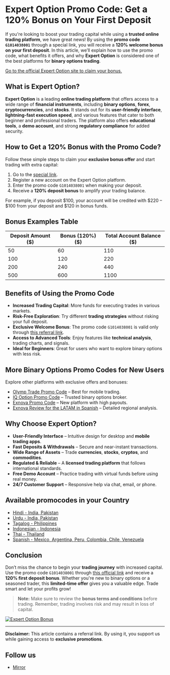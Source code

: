 # Expert Option Promo Code: Get a 120% Bonus on Your First Deposit

If you're looking to boost your trading capital while using a **trusted online trading platform**, we have great news! By using the **promo code `G1014038001`** through a special link, you will receive a **120% welcome bonus on your first deposit**. In this article, we’ll explain how to use the promo code, what benefits it offers, and why **Expert Option** is considered one of the best platforms for **binary options trading**.

[Go to the official Expert Option site to claim your bonus.](https://r.shortlify.com/?prefid=1014038001&brand=Bgjcgw)

## What is Expert Option?

**Expert Option** is a leading **online trading platform** that offers access to a wide range of **financial instruments**, including **binary options**, **forex**, **cryptocurrencies**, and **stocks**. It stands out for its **user-friendly interface**, **lightning-fast execution speed**, and various features that cater to both beginner and professional traders. The platform also offers **educational tools**, a **demo account**, and strong **regulatory compliance** for added security.

## How to Get a 120% Bonus with the Promo Code?

Follow these simple steps to claim your **exclusive bonus offer** and start trading with extra capital:

1. Go to the [special link](https://r.shortlify.com/?prefid=1014038001&brand=Bgjcgw).
2. Register a new account on the Expert Option platform.
3. Enter the promo code `G1014038001` when making your deposit.
4. Receive a **120% deposit bonus** to amplify your trading balance.

For example, if you deposit $100, your account will be credited with $220 – $100 from your deposit and $120 in bonus funds.

## Bonus Examples Table

| Deposit Amount ($) | Bonus (120%) ($) | Total Account Balance ($) |
|--------------------|------------------|----------------------------|
| 50                 | 60               | 110                        |
| 100                | 120              | 220                        |
| 200                | 240              | 440                        |
| 500                | 600              | 1100                       |

## Benefits of Using the Promo Code

- **Increased Trading Capital**: More funds for executing trades in various markets.
- **Risk-Free Exploration**: Try different **trading strategies** without risking your full deposit.
- **Exclusive Welcome Bonus**: The promo code `G1014038001` is valid only through [this referral link](https://r.shortlify.com/?prefid=1014038001&brand=Bgjcgw).
- **Access to Advanced Tools**: Enjoy features like **technical analysis**, trading charts, and signals.
- **Ideal for Beginners**: Great for users who want to explore binary options with less risk.

## More Binary Options Promo Codes for New Users

Explore other platforms with exclusive offers and bonuses:

- [Olymp Trade Promo Code](https://github.com/Analyst-Reviewer/olymotrade-promocode) – Best for mobile trading.
- [IQ Option Promo Code](https://github.com/Analyst-Reviewer/iq-option-promocode) – Trusted binary options broker.
- [Exnova Promo Code](https://github.com/Analyst-Reviewer/exnova-promo-code) – New platform with high payouts.
- [Exnova Review for the LATAM in Spanish](https://github.com/Analyst-Reviewer/Exnova-es-confiable) – Detailed regional analysis.

## Why Choose Expert Option?

- **User-Friendly Interface** – Intuitive design for desktop and **mobile trading apps**.
- **Fast Deposits & Withdrawals** – Secure and near-instant transactions.
- **Wide Range of Assets** – Trade **currencies**, **stocks**, **cryptos**, and **commodities**.
- **Regulated & Reliable** – A **licensed trading platform** that follows international standards.
- **Free Demo Account** – Practice trading with virtual funds before using real money.
- **24/7 Customer Support** – Responsive help via chat, email, or phone.

## Available promocodes in your Country
- [Hindi - India, Pakistan](https://github.com/Analyst-Reviewer/Expert-Option-Code-Hindi)
- [Urdu - India, Pakistan](https://github.com/Analyst-Reviewer/Expert-Option-code-urdu)
- [Tagalog - Philippines](https://github.com/Analyst-Reviewer/Expert-Option-Code-Tagal)
- [Indonesian - Indonesia](https://github.com/Analyst-Reviewer/Expert-Option-Code-Indonesia)
- [Thai - Thailand](https://github.com/Analyst-Reviewer/Expert-Option-Code-Thai)
- [Spanish - Mexico, Argentina, Peru, Colombia, Chile, Venezuela](https://github.com/Analyst-Reviewer/Expert-Option-Code-spanish)

## Conclusion

Don’t miss the chance to begin your **trading journey** with increased capital. Use the promo code `G1014038001` through [this official link](https://r.shortlify.com/?prefid=1014038001&brand=Bgjcgw) and receive a **120% first deposit bonus**. Whether you're new to binary options or a seasoned trader, this **limited-time offer** gives you a valuable edge. Trade smart and let your profits grow!

> **Note:** Make sure to review the **bonus terms and conditions** before trading. Remember, trading involves risk and may result in loss of capital.

[![Expert Option Bonus](https://cdn.getprofit.com/b/184.jpg)](https://r.shortlify.com/?prefid=1014038001)

---

**Disclaimer:** This article contains a referral link. By using it, you support us while gaining access to **exclusive promotions**.

## Follow us

- [Mirror](https://mirror.xyz/0x80FCCE629e74dD107DE0a4050158385571b0667f)
